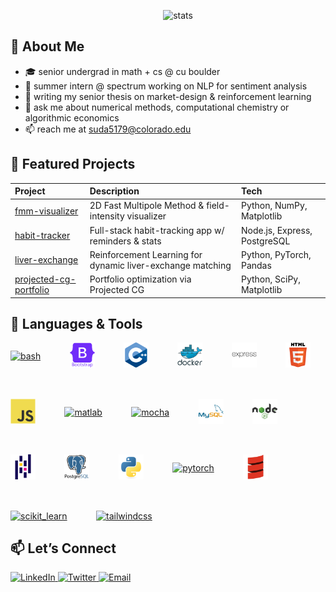 <p align="center">
  <img src="https://github-stats-alpha.vercel.app/api?username=sudarshand03&cc=0000000&tc=FFFFFF&ic=fff&bc=0000" alt="stats" style="margin-left:2rem;"/>
</p>


## 📖 About Me
- 🎓 senior undergrad in math + cs @ cu boulder  
- 🔭 summer intern @ spectrum working on NLP for sentiment analysis
- 🌱 writing my senior thesis on market-design & reinforcement learning  
- 💬 ask me about numerical methods, computational chemistry or algorithmic economics  
- 📫 reach me at [suda5179@colorado.edu](mailto:suda5179@colorado.edu)  


## 🚀 Featured Projects
| Project                             | Description                                           | Tech                          |
| :---------------------------------- | :---------------------------------------------------- | :---------------------------- |
| [fmm-visualizer](…)                 | 2D Fast Multipole Method & field-intensity visualizer | Python, NumPy, Matplotlib     |
| [habit-tracker](…)                  | Full-stack habit-tracking app w/ reminders & stats    | Node.js, Express, PostgreSQL  |
| [liver-exchange](…)                 | Reinforcement Learning for dynamic liver-exchange matching            | Python, PyTorch, Pandas       |
| [projected-cg-portfolio](…)         | Portfolio optimization via Projected CG               | Python, SciPy, Matplotlib     |


## 🔧 Languages & Tools
<div align="left"
     style="display: flex;
            flex-wrap: wrap;
            gap: 2.9rem;
            align-items: center;">
  <a href="https://www.gnu.org/software/bash/" target="_blank" rel="noreferrer">
    <img src="https://www.vectorlogo.zone/logos/gnu_bash/gnu_bash-icon.svg"
         alt="bash" width="40" height="40"/>
  </a>
  <a href="https://getbootstrap.com" target="_blank" rel="noreferrer">
    <img src="https://raw.githubusercontent.com/devicons/devicon/master/icons/bootstrap/bootstrap-plain-wordmark.svg"
         alt="bootstrap" width="40" height="40"/>
  </a>
  <a href="https://www.w3schools.com/cpp/" target="_blank" rel="noreferrer">
    <img src="https://raw.githubusercontent.com/devicons/devicon/master/icons/cplusplus/cplusplus-original.svg"
         alt="cplusplus" width="40" height="40"/>
  </a>
  <a href="https://www.docker.com/" target="_blank" rel="noreferrer">
    <img src="https://raw.githubusercontent.com/devicons/devicon/master/icons/docker/docker-original-wordmark.svg"
         alt="docker" width="40" height="40"/>
  </a>
  <a href="https://expressjs.com" target="_blank" rel="noreferrer">
    <img src="https://raw.githubusercontent.com/devicons/devicon/master/icons/express/express-original-wordmark.svg"
         alt="express" width="40" height="40"/>
  </a>
  <a href="https://www.w3.org/html/" target="_blank" rel="noreferrer">
    <img src="https://raw.githubusercontent.com/devicons/devicon/master/icons/html5/html5-original-wordmark.svg"
         alt="html5" width="40" height="40"/>
  </a>
  <a href="https://developer.mozilla.org/en-US/docs/Web/JavaScript" target="_blank" rel="noreferrer">
    <img src="https://raw.githubusercontent.com/devicons/devicon/master/icons/javascript/javascript-original.svg"
         alt="javascript" width="40" height="40"/>
  </a>
  <a href="https://www.mathworks.com/" target="_blank" rel="noreferrer">
    <img src="https://upload.wikimedia.org/wikipedia/commons/2/21/Matlab_Logo.png"
         alt="matlab" width="40" height="40"/>
  </a>
  <a href="https://mochajs.org" target="_blank" rel="noreferrer">
    <img src="https://www.vectorlogo.zone/logos/mochajs/mochajs-icon.svg"
         alt="mocha" width="40" height="40"/>
  </a>
  <a href="https://www.mysql.com/" target="_blank" rel="noreferrer">
    <img src="https://raw.githubusercontent.com/devicons/devicon/master/icons/mysql/mysql-original-wordmark.svg"
         alt="mysql" width="40" height="40"/>
  </a>
  <a href="https://nodejs.org" target="_blank" rel="noreferrer">
    <img src="https://raw.githubusercontent.com/devicons/devicon/master/icons/nodejs/nodejs-original-wordmark.svg"
         alt="nodejs" width="40" height="40"/>
  </a>
  <a href="https://pandas.pydata.org/" target="_blank" rel="noreferrer">
    <img src="https://raw.githubusercontent.com/devicons/devicon/2ae2a900d2f041da66e950e4d48052658d850630/icons/pandas/pandas-original.svg"
         alt="pandas" width="40" height="40"/>
  </a>
  <a href="https://www.postgresql.org" target="_blank" rel="noreferrer">
    <img src="https://raw.githubusercontent.com/devicons/devicon/master/icons/postgresql/postgresql-original-wordmark.svg"
         alt="postgresql" width="40" height="40"/>
  </a>
  <a href="https://www.python.org" target="_blank" rel="noreferrer">
    <img src="https://raw.githubusercontent.com/devicons/devicon/master/icons/python/python-original.svg"
         alt="python" width="40" height="40"/>
  </a>
  <a href="https://pytorch.org/" target="_blank" rel="noreferrer">
    <img src="https://www.vectorlogo.zone/logos/pytorch/pytorch-icon.svg"
         alt="pytorch" width="40" height="40"/>
  </a>
  <a href="https://www.scala-lang.org" target="_blank" rel="noreferrer">
    <img src="https://raw.githubusercontent.com/devicons/devicon/master/icons/scala/scala-original.svg"
         alt="scala" width="40" height="40"/>
  </a>
  <a href="https://scikit-learn.org/" target="_blank" rel="noreferrer">
    <img src="https://upload.wikimedia.org/wikipedia/commons/0/05/Scikit_learn_logo_small.svg"
         alt="scikit_learn" width="40" height="40"/>
  </a>
  <a href="https://tailwindcss.com/" target="_blank" rel="noreferrer">
    <img src="https://www.vectorlogo.zone/logos/tailwindcss/tailwindcss-icon.svg"
         alt="tailwindcss" width="40" height="40"/>
  </a>
</div>



## 📫 Let’s Connect

<p align="left">
  <a href="https://linkedin.com/in/sudarshan-damodharan" target="_blank">
    <img 
      src="https://img.shields.io/badge/LinkedIn-0077B5?logo=linkedin&logoColor=white&style=flat-square" 
      alt="LinkedIn" />
  </a>
  <a href="https://twitter.com/SudarshanD88727" target="_blank">
    <img 
      src="https://img.shields.io/badge/Twitter-1DA1F2?logo=twitter&logoColor=white&style=flat-square" 
      alt="Twitter" />
  </a>
  <a href="mailto:suda5179@colorado.edu" target="_blank">
    <img 
      src="https://img.shields.io/badge/Email-D14836?logo=gmail&logoColor=white&style=flat-square" 
      alt="Email" />
  </a>
</p>